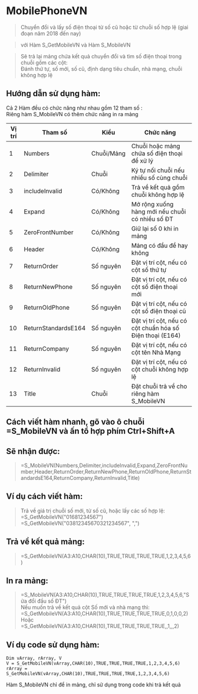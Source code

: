# MobilePhoneVN
> Chuyển đổi và lấy số điện thoại từ số cũ hoặc từ chuỗi số hợp lệ (giai đoạn năm 2018 đến nay)
		
> với Hàm S_GetMobileVN và Hàm S_MobileVN				
				
> Sẽ trả lại mảng chứa kết quả chuyển đổi và tìm số điện thoại trong chuỗi gồm các cột: 				
Đánh thứ tự, số mới, số cũ, định dạng tiêu chuẩn, nhà mạng, chuỗi không hợp lệ				
				
## Hướng dẫn sử dụng hàm:				
	
Cả 2 Hàm đều có chức năng như nhau gồm 12 tham số :			
Riêng hàm S_MobileVN có thêm chức năng in ra mảng	
	
Vị trí	|Tham số	|Kiểu	|Chức năng
------------ | -------------| -------------| -------------
1	|Numbers 	|Chuỗi/Mảng	|Chuỗi hoặc mảng chứa số điện thoại để xử lý
2	|Delimiter 	|Chuỗi	|Ký tự nối chuỗi nếu nhiều số cùng chuỗi
3	|includeInvalid 	|Có/Không	|Trả về kết quả gồm chuỗi không hợp lệ
4	|Expand 	|Có/Không	|Mở rộng xuống hàng mới nếu chuỗi có nhiều số ĐT
5	|ZeroFrontNumber 	|Có/Không	|Giữ lại số 0 khi in mảng
6	|Header 	|Có/Không	|Mảng có đầu đề hay không
7	|ReturnOrder 	|Số nguyên	|Đặt vị trí cột, nếu có cột số thứ tự
8	|ReturnNewPhone 	|Số nguyên	|Đặt vị trí cột, nếu có cột số điện thoại mới
9	|ReturnOldPhone 	|Số nguyên	|Đặt vị trí cột, nếu có cột số điện thoại cũ
10	|ReturnStandardsE164 	|Số nguyên	|Đặt vị trí cột, nếu có cột chuẩn hóa số Điện thoại (E164) 
11	|ReturnCompany 	|Số nguyên	|Đặt vị trí cột, nếu có cột tên Nhà Mạng
12	|ReturnInvalid 	|Số nguyên	|Đặt vị trí cột, nếu có cột chuỗi không hợp lệ
13	|Title 	|Chuỗi	|Đặt chuỗi trả về cho riêng hàm S_MobileVN
	
	
## Cách viết hàm nhanh, gõ vào ô chuỗi =S_MobileVN và ấn tổ hợp phím Ctrl+Shift+A			
## Sẽ nhận được: 
> =S_MobileVN(Numbers,Delimiter,includeInvalid,Expand,ZeroFrontNumber,Header,ReturnOrder,ReturnNewPhone,ReturnOldPhone,ReturnStandardsE164,ReturnCompany,ReturnInvalid,Title)			
				
## Ví dụ cách viết hàm:			
> Trả về giá trị chuỗi số mới, từ số cũ, hoặc lấy các số hợp lệ:		
> =S_GetMobileVN("01681234567")		
> =S_GetMobileVN("03812345670321234567", ",")		
## Trả về kết quả mảng:		
> =S_GetMobileVN(A3:A10,CHAR(10),TRUE,TRUE,TRUE,TRUE,1,2,3,4,5,6)		
## In ra mảng:		
> =S_MobileVN(A3:A10,CHAR(10),TRUE,TRUE,TRUE,TRUE,1,2,3,4,5,6,"Sửa đổi đầu số ĐT")		
> Nếu muốn trả về kết quả cột Số mới và nhà mạng thì:		
> =S_GetMobileVN(A3:A10,CHAR(10),TRUE,TRUE,TRUE,TRUE,0,1,0,0,2)		
> Hoặc =S_GetMobileVN(A3:A10,CHAR(10),TRUE,TRUE,TRUE,TRUE,,1,,,2)		
## Ví dụ code sử dụng hàm:
```VBA			
Dim vArray, rArray, V		
V = S_GetMobileVN(vArray,CHAR(10),TRUE,TRUE,TRUE,TRUE,1,2,3,4,5,6)		
rArray = S_GetMobileVN(vArray,CHAR(10),TRUE,TRUE,TRUE,TRUE,1,2,3,4,5,6)		
```
Hàm S_MobileVN chỉ để in mảng, chỉ sử dụng trong code khi trả kết quả	

